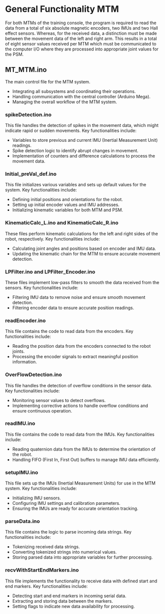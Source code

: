 # General Functionality MTM
For both MTMs of the training console, the program is required to read the data from a total of six absolute magnetic encoders, two IMUs and two Hall effect sensors. Whereas, for the received data, a distinction must be made between the movement data of the left and right arm. This results in a total of eight sensor values received per MTM which must be communicated to the computer I/O where they are processed into appropriate joint values for the PSM. 
 
 
## MT_MTM.ino
The main control file for the MTM system.
- Integrating all subsystems and coordinating their operations.
- Handling communication with the central controller (Arduino Mega).
- Managing the overall workflow of the MTM system.

### spikeDetection.ino
This file handles the detection of spikes in the movement data, which might indicate rapid or sudden movements. Key functionalities include:
- Variables to store previous and current IMU (Inertial Measurement Unit) readings.
- Spike detection logic to identify abrupt changes in movement.
- Implementation of counters and difference calculations to process the movement data.

### Initial_preVal_def.ino
This file initializes various variables and sets up default values for the system. Key functionalities include:
- Defining initial positions and orientations for the robot.
- Setting up initial encoder values and IMU addresses.
- Initializing kinematic variables for both MTM and PSM.

### KinematicCalc_L.ino and KinematicCalc_R.ino
These files perform kinematic calculations for the left and right sides of the robot, respectively. Key functionalities include:
- Calculating joint angles and positions based on encoder and IMU data.
- Updating the kinematic chain for the MTM to ensure accurate movement detection.

### LPFilter.ino and LPFilter_Encoder.ino
These files implement low-pass filters to smooth the data received from the sensors. Key functionalities include:
- Filtering IMU data to remove noise and ensure smooth movement detection.
- Filtering encoder data to ensure accurate position readings.

### readEncoder.ino
This file contains the code to read data from the encoders. Key functionalities include:
- Reading the position data from the encoders connected to the robot joints.
- Processing the encoder signals to extract meaningful position information.

### OverFlowDetection.ino
This file handles the detection of overflow conditions in the sensor data. Key functionalities include:
- Monitoring sensor values to detect overflows.
- Implementing corrective actions to handle overflow conditions and ensure continuous operation.

### readIMU.ino
This file contains the code to read data from the IMUs. Key functionalities include:
- Reading quaternion data from the IMUs to determine the orientation of the robot.
- Handling FIFO (First In, First Out) buffers to manage IMU data efficiently.

### setupIMU.ino
This file sets up the IMUs (Inertial Measurement Units) for use in the MTM system. Key functionalities include:
- Initializing IMU sensors.
- Configuring IMU settings and calibration parameters.
- Ensuring the IMUs are ready for accurate orientation tracking.

### parseData.ino
This file contains the logic to parse incoming data strings. Key functionalities include:
- Tokenizing received data strings.
- Converting tokenized strings into numerical values.
- Storing parsed data into appropriate variables for further processing.

### recvWithStartEndMarkers.ino
This file implements the functionality to receive data with defined start and end markers. Key functionalities include:
- Detecting start and end markers in incoming serial data.
- Extracting and storing data between the markers.
- Setting flags to indicate new data availability for processing.
 
 
 


